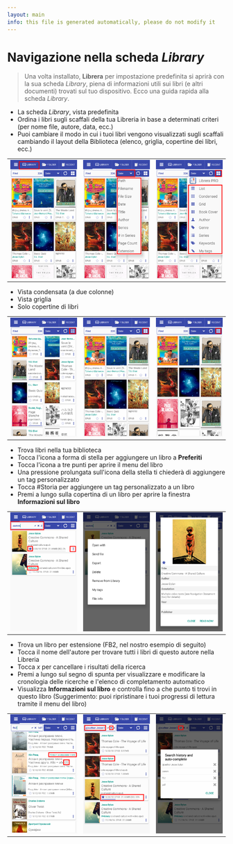 ```yaml
---
layout: main
info: this file is generated automatically, please do not modify it
---
```


# Navigazione nella scheda _Library_

> Una volta installato, **Librera** per impostazione predefinita si aprirà con la sua scheda _Library_, piena di informazioni utili sui libri (e altri documenti) trovati sul tuo dispositivo. Ecco una guida rapida alla scheda _Library_.

* La scheda _Library_, vista predefinita
* Ordina i libri sugli scaffali della tua Libreria in base a determinati criteri (per nome file, autore, data, ecc.)
* Puoi cambiare il modo in cui i tuoi libri vengono visualizzati sugli scaffali cambiando il layout della Biblioteca (elenco, griglia, copertine dei libri, ecc.)

||||
|-|-|-|
|![](1.png)|![](2.png)|![](3.png)|

* Vista condensata (a due colonne)
* Vista griglia
* Solo copertine di libri

||||
|-|-|-|
|![](4.png)|![](5.png)|![](6.png)|

* Trova libri nella tua biblioteca
* Tocca l'icona a forma di stella per aggiungere un libro a **Preferiti**
* Tocca l'icona a tre punti per aprire il menu del libro
* Una pressione prolungata sull'icona della stella ti chiederà di aggiungere un tag personalizzato
* Tocca #Storia per aggiungere un tag personalizzato a un libro
* Premi a lungo sulla copertina di un libro per aprire la finestra **Informazioni sul libro**

||||
|-|-|-|
|![](7.png)|![](8.png)|![](9.png)|

* Trova un libro per estensione (FB2, nel nostro esempio di seguito)
* Tocca il nome dell'autore per trovare tutti i libri di questo autore nella Libreria
* Tocca _x_ per cancellare i risultati della ricerca
* Premi a lungo sul segno di spunta per visualizzare e modificare la cronologia delle ricerche e l'elenco di completamento automatico
* Visualizza **Informazioni sul libro** e controlla fino a che punto ti trovi in questo libro (Suggerimento: puoi ripristinare i tuoi progressi di lettura tramite il menu del libro)

||||
|-|-|-|
|![](10.png)|![](11.png)|![](12.png)|
